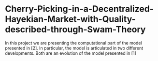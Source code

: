# Cherry-Picking-in-a-Decentralized-Hayekian-Market-with-Quality-described-through-Swam-Theory
In this project we are presenting the computational part of the model presented in [2]. In particular, the model is articulated in two different developments. Both are an evolution of the model presented in [1]
